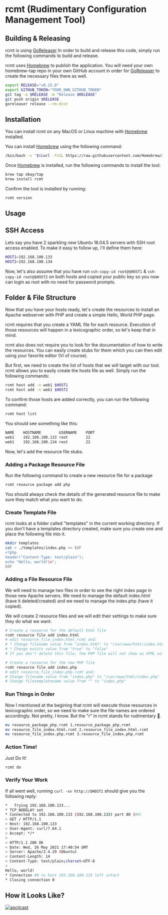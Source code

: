 # rcmt (Rudimentary Configuration Management Tool)

## Building & Releasing

rcmt is using [GoReleaser](https://goreleaser.com) In order to build and release this code, simply run the following commands to build and release.

rcmt uses [Homebrew](https://brew.sh) to publish the application. You will need your own homebrew-tap repo in your own GitHub account in order for [GoReleaser](https://goreleaser.com) to create the necessary files there as well.

```bash
export RELEASE="v0.15.0"
export GITHUB_TOKEN="YOUR_OWN_GITHUB_TOKEN"
git tag -a $RELEASE -m "Release $RELEASE"
git push origin $RELEASE
goreleaser release --rm-dist

```

## Installation
You can install rcmt on any MacOS or Linux machine with [Homebrew](https://brew.sh) installed.

You can install [Homebrew](https://brew.sh) using the following command:

```bash
/bin/bash -c "$(curl -fsSL https://raw.githubusercontent.com/Homebrew/install/HEAD/install.sh)"
```

Once [Homebrew](https://brew.sh) is installed, run the following commands to install the tool:

```bash
brew tap obay/tap
brew install rcmt
```

Confirm the tool is installed by running:

```bash
rcmt version
```

## Usage

## SSH Access
Lets say you have 2 sparkling new Ubuntu 18.04.5 servers with SSH root access enabled. To make it easy to follow up, I'll define them here:

```bash
HOST1=192.168.100.133
HOST2=192.168.100.134
```

Now, let's also assume that you have run `ssh-copy-id root@$HOST1` & `ssh-copy-id root@$HOST2` on both hosts and copied your public key so you now can login as root with no need for password prompts.

## Folder & File Structure

Now that you have your hosts ready, let's create the resources to install an Apache webserver with PHP and create a simple Hello, World PHP page.

rcmt requires that you create a YAML file for each resource. Execution of those resources will happen in a lexicographic order, so let's keep that in mind.

rcmt also does not require you to look for the documentation of how to write the resources. You can easily create stubs for them which you can then edit using your favorite editor (Vi of course).

But first, we need to create the list of hosts that we will target with our tool. rcmt allows you to easily create the hosts file as well. Simply run the following commands:

```bash
rcmt host add -n web1 $HOST1
rcmt host add -n web1 $HOST2
```

To confirm those hosts are added correctly, you can run the following command:
```bash
rcmt host list
```

You should see something like this:
```bash
NAME	HOSTNAME     	USERNAME	PORT
web1	192.168.100.133	root    	22
web1	192.168.100.134	root    	22
```

Now, let's add the resource file stubs.

### Adding a Package Resource File
Run the following command to create a new resource file for a package
```bash
rcmt resource package add php
```
You should always check the details of the generated resource file to make sure they match what you want to do.

### Create Template File
rcmt looks at a folder called "templates" in the current working directory. If you don't have a templates directory created, make sure you create one and place the following file into it.
```bash
mkdir templates
cat > ./templates/index.php << EOF
<?php
header("Content-Type: text/plain");
echo "Hello, world!\n";
EOF
```

### Adding a File Resource File
We will need to manage two files in order to see the right index page in those new Apache servers. We need to manage the default index.html (have it deleted/created) and we need to manage the index.php (have it copied).

We will create 2 resource files and we will edit their settings to make sure they do what we want.

```bash
# Create a resource for the default html file
rcmt resource file add index.html
# edit resource_file_index.html.rcmt and:
# * Change filename value from "index.html" to "/var/www/html/index.html"
# * Change exists value from "true" to "false"
# If you don't delete this file, the PHP file will not show as HTML will take precedence over PHP in default Apache settings
```

```bash
# Create a resource for the new PHP file
rcmt resource file add index.php
# edit resource_file_index.php.rcmt and:
# Change filename value from "index.php" to "/var/www/html/index.php"
# Change filetemplatename value from "" to "index.php"
```

### Run Things in Order
Now I mentioned at the begining that rcmt will execute those resources in lexicographic order, so we need to make sure the file names are ordered accordingly. Not pretty, I know. But the "r" in rcmt stands for rudimentary 😬.

```bash
mv resource_package_php.rcmt 1.resource_package_php.rcmt
mv resource_file_index.html.rcmt 2.resource_file_index.html.rcmt
mv resource_file_index.php.rcmt 3.resource_file_index.php.rcmt
```

### Action Time!
Just Do It!

```bash
rcmt do
```

### Verify Your Work
If all went well, running `curl -sv http://$HOST1` should give you the following reply:

```bash
*   Trying 192.168.100.133...
* TCP_NODELAY set
* Connected to 192.168.100.133 (192.168.100.133) port 80 (#0)
> GET / HTTP/1.1
> Host: 192.168.100.133
> User-Agent: curl/7.64.1
> Accept: */*
>
< HTTP/1.1 200 OK
< Date: Wed, 26 May 2021 17:40:54 GMT
< Server: Apache/2.4.29 (Ubuntu)
< Content-Length: 14
< Content-Type: text/plain;charset=UTF-8
<
Hello, world!
* Connection #0 to host 192.168.100.133 left intact
* Closing connection 0
```

## How it Looks Like?
[![asciicast](https://asciinema.org/a/s9VJKkOFj4CpdlhOmjer2ldBb.svg)](https://asciinema.org/a/s9VJKkOFj4CpdlhOmjer2ldBb)
